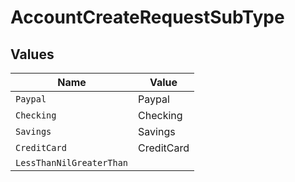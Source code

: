# AccountCreateRequestSubType


## Values

| Name                     | Value                    |
| ------------------------ | ------------------------ |
| `Paypal`                 | Paypal                   |
| `Checking`               | Checking                 |
| `Savings`                | Savings                  |
| `CreditCard`             | CreditCard               |
| `LessThanNilGreaterThan` | <nil>                    |